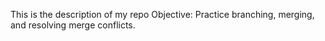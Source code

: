 This is the description of my repo
Objective: Practice branching, merging, and resolving merge conflicts.
